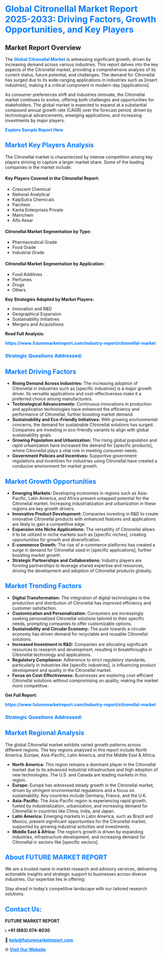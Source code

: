 <h1 style="color: #007BFF;">Global Citronellal Market Report 2025-2033: Driving Factors, Growth Opportunities, and Key Players</h1>

<section id="overview">
<h2>Market Report Overview</h2>
<p>The <a href="https://www.futuremarketreport.com/industry-report/citronellal-market" style="color: #007BFF; text-decoration: none;"><strong>Global Citronellal Market</strong></a> is witnessing significant growth, driven by increasing demand across various industries. This report delves into the key aspects of the Citronellal market, providing a comprehensive analysis of its current status, future potential, and challenges. The demand for Citronellal has surged due to its wide-ranging applications in industries such as [insert industries], making it a critical component in modern-day [applications].</p>
<p>As consumer preferences shift and industries innovate, the Citronellal market continues to evolve, offering both challenges and opportunities for stakeholders. The global market is expected to expand at a substantial compound annual growth rate (CAGR) over the forecast period, driven by technological advancements, emerging applications, and increasing investments by major players.</p>
</section>

<section id="overview">
<p><a href="https://www.futuremarketreport.com/request-sample/reportId=61385" style="color: #007BFF; text-decoration: none;"><strong>Explore Sample Report Here</strong></a></p>
</section>

<section id="key-players">
<h2 style="color: #007BFF;">Market Key Players Analysis</h2>
<p>The Citronellal market is characterized by intense competition among key players striving to capture a larger market share. Some of the leading companies in the market include:</p>
<h4>Key Players Covered in the Citronellal Report:</h4>
<ul><li>Crescent Chemical</li><li>National Analytical</li><li>KalpSutra Chemicals</li><li>Parchem</li><li>Kanta Enterprises Private</li><li>Mainchem</li><li>Alfa Aesar</li></ul>
<h4>Citronellal Market Segmentation by Type:</h4>
<ul><li>Pharmaceutical Grade</li><li>Food Grade</li><li>Industrial Grade</li></ul>

<h4>Citronellal Market Segmentation by Application:</h4>
<ul><li>Food Additives</li><li>Perfumes</li><li>Drugs</li><li>Others</li></ul>
<p><strong>Key Strategies Adopted by Market Players:</strong></p>
<ul>
<li>Innovation and R&D</li>
<li>Geographical Expansion</li>
<li>Sustainability Initiatives</li>
<li>Mergers and Acquisitions</li>
</ul>
</section>

<section>
<p><strong>Read Full Analysis: </strong></p><a href="https://www.futuremarketreport.com/industry-report/citronellal-market" style="color: #007BFF; text-decoration: none;"><strong>https://www.futuremarketreport.com/industry-report/citronellal-market</strong></a>
<h3 style="color: #007BFF;">Strategic Questions Addressed:</h3>
</section>

<section id="driving-factors">
<h2 style="color: #007BFF;">Market Driving Factors</h2>
<ul>
<li><strong>Rising Demand Across Industries:</strong> The increasing adoption of Citronellal in industries such as [specific industries] is a major growth driver. Its versatile applications and cost-effectiveness make it a preferred choice among manufacturers.</li>
<li><strong>Technological Advancements:</strong> Continuous innovations in production and application technologies have enhanced the efficiency and performance of Citronellal, further boosting market demand.</li>
<li><strong>Sustainability and Eco-Friendly Initiatives:</strong> With growing environmental concerns, the demand for sustainable Citronellal solutions has surged. Companies are investing in eco-friendly variants to align with global sustainability goals.</li>
<li><strong>Growing Population and Urbanization:</strong> The rising global population and rapid urbanization have increased the demand for [specific products], where Citronellal plays a vital role in meeting consumer needs.</li>
<li><strong>Government Policies and Incentives:</strong> Supportive government regulations and incentives for industries using Citronellal have created a conducive environment for market growth.</li>
</ul>
</section>

<section id="growth-opportunities">
<h2 style="color: #007BFF;">Market Growth Opportunities</h2>
<ul>
<li><strong>Emerging Markets:</strong> Developing economies in regions such as Asia-Pacific, Latin America, and Africa present untapped potential for the Citronellal market. Increasing industrialization and urbanization in these regions are key growth drivers.</li>
<li><strong>Innovative Product Development:</strong> Companies investing in R&D to create innovative Citronellal products with enhanced features and applications are likely to gain a competitive edge.</li>
<li><strong>Expansion into Niche Applications:</strong> The versatility of Citronellal allows it to be utilized in niche markets such as [specific niches], creating opportunities for growth and diversification.</li>
<li><strong>E-commerce Growth:</strong> The rise of e-commerce platforms has created a surge in demand for Citronellal used in [specific applications], further boosting market growth.</li>
<li><strong>Strategic Partnerships and Collaborations:</strong> Industry players are forming partnerships to leverage shared expertise and resources, driving the development and adoption of Citronellal products globally.</li>
</ul>
</section>

<section id="trending-factors">
<h2 style="color: #007BFF;">Market Trending Factors</h2>
<ul>
<li><strong>Digital Transformation:</strong> The integration of digital technologies in the production and distribution of Citronellal has improved efficiency and customer satisfaction.</li>
<li><strong>Customization and Personalization:</strong> Consumers are increasingly seeking personalized Citronellal solutions tailored to their specific needs, prompting companies to offer customizable options.</li>
<li><strong>Sustainability and Circular Economy:</strong> The push towards a circular economy has driven demand for recyclable and reusable Citronellal solutions.</li>
<li><strong>Increased Investment in R&D:</strong> Companies are allocating significant resources to research and development, resulting in breakthroughs in Citronellal technology and applications.</li>
<li><strong>Regulatory Compliance:</strong> Adherence to strict regulatory standards, particularly in industries like [specific industries], is influencing product development and quality in the Citronellal market.</li>
<li><strong>Focus on Cost-Effectiveness:</strong> Businesses are exploring cost-efficient Citronellal solutions without compromising on quality, making the market more competitive.</li>
</ul>
</section>

<section>
<p><strong>Get Full Report: </strong></p><a href="https://www.futuremarketreport.com/industry-report/citronellal-market" style="color: #007BFF; text-decoration: none;"><strong>https://www.futuremarketreport.com/industry-report/citronellal-market</strong></a>
<h3 style="color: #007BFF;">Strategic Questions Addressed:</h3>
</section>


<section id="regional-analysis">
<h2 style="color: #007BFF;">Market Regional Analysis</h2>
<p>The global Citronellal market exhibits varied growth patterns across different regions. The key regions analyzed in this report include North America, Europe, Asia-Pacific, Latin America, and the Middle East & Africa:</p>
<ul>
<li><strong>North America:</strong> This region remains a dominant player in the Citronellal market due to its advanced industrial infrastructure and high adoption of new technologies. The U.S. and Canada are leading markets in this region.</li>
<li><strong>Europe:</strong> Europe has witnessed steady growth in the Citronellal market, driven by stringent environmental regulations and a focus on sustainability. Key countries include Germany, France, and the U.K.</li>
<li><strong>Asia-Pacific:</strong> The Asia-Pacific region is experiencing rapid growth, fueled by industrialization, urbanization, and increasing demand for Citronellal in countries like China, India, and Japan.</li>
<li><strong>Latin America:</strong> Emerging markets in Latin America, such as Brazil and Mexico, present significant opportunities for the Citronellal market, supported by growing industrial activities and investments.</li>
<li><strong>Middle East & Africa:</strong> The region’s growth is driven by expanding industries, infrastructure development, and increasing demand for Citronellal in sectors like [specific sectors].</li>
</ul>
</section>

<footer>
<h2 style="color: #007BFF;">About FUTURE MARKET REPORT</h2>
<p>We are a trusted name in market research and advisory services, delivering actionable insights and strategic support to businesses across diverse industries. Our expertise lies in offering:</p>

<p>Stay ahead in today’s competitive landscape with our tailored research solutions.</p>

<h2 style="color: #007BFF;">Contact Us:</h2>
<p><strong>FUTURE MARKET REPORT</strong></p>
<p>📞 <strong>+91 (883) 074-8030</strong></p>
<p>📧 <strong><a href="mailto:help@futuremarketreport.com" style="color: #007BFF;">help@futuremarketreport.com</a></strong></p>
<p>🌐 <strong><a href="https://www.futuremarketreport.com/" style="color: #007BFF;">Visit Our Website</a></strong></p>
</footer>